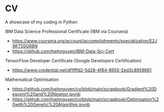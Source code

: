 # CV

A showcase of my coding in Python

IBM Data Science Professional Certificate (IBM via Coursera)
* https://www.coursera.org/account/accomplishments/specialization/E2J9KT55GR8N
* https://github.com/hwhnguyen/IBM-Data-Sci-Cert

TensorFlow Developer Certificate (Google Developers Certification)
* https://www.credential.net/df1fffd2-5d28-4f84-8955-2ed3c8958661

Mathematical Optimisation
* https://github.com/hwhnguyen/cv/blob/main/scrapbook/Gradient%20Descent%20and%20Newton.ipynb
* https://github.com/hwhnguyen/cv/blob/main/scrapbook/Optimisation%20with%20Genetic%20Algorithm.ipynb
